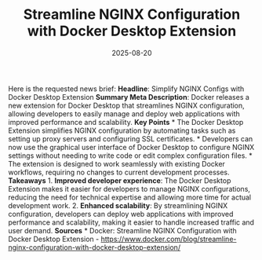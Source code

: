 ﻿---
title: Streamline NGINX Configuration with Docker Desktop Extension
date: '2025-08-20'
category: Markets
summary: ''
slug: streamline nginx configuration with docker desktop extension
source_urls:
- https://www.docker.com/blog/streamline-nginx-configuration-with-docker-desktop-extension/
seo:
  title: Streamline NGINX Configuration with Docker Desktop Extension | Hash n Hedge
  description: ''
  keywords:
  - news
  - markets
  - brief
---

Here is the requested news brief:  **Headline**: Simplify NGINX Configs with Docker Desktop Extension  **Summary Meta Description**: Docker releases a new extension for Docker Desktop that streamlines NGINX configuration, allowing developers to easily manage and deploy web applications with improved performance and scalability.  **Key Points**  * The Docker Desktop Extension simplifies NGINX configuration by automating tasks such as setting up proxy servers and configuring SSL certificates. * Developers can now use the graphical user interface of Docker Desktop to configure NGINX settings without needing to write code or edit complex configuration files. * The extension is designed to work seamlessly with existing Docker workflows, requiring no changes to current development processes.  **Takeaways**  1. **Improved developer experience**: The Docker Desktop Extension makes it easier for developers to manage NGINX configurations, reducing the need for technical expertise and allowing more time for actual development work. 2. **Enhanced scalability**: By streamlining NGINX configuration, developers can deploy web applications with improved performance and scalability, making it easier to handle increased traffic and user demand.  **Sources**  * Docker: Streamline NGINX Configuration with Docker Desktop Extension - https://www.docker.com/blog/streamline-nginx-configuration-with-docker-desktop-extension/ 
